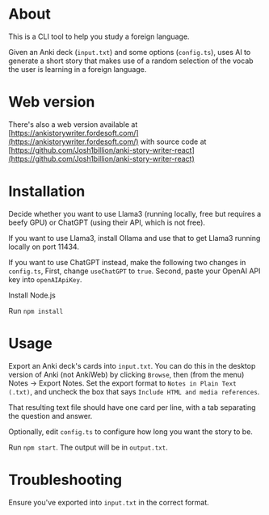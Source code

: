 # About

This is a CLI tool to help you study a foreign language.

Given an Anki deck (`input.txt`) and some options (`config.ts`), uses AI to generate a short story that makes use of a random selection of the vocab the user is learning in a foreign language.

# Web version
There's also a web version available at [https://ankistorywriter.fordesoft.com/](https://ankistorywriter.fordesoft.com/) with source code at [https://github.com/Josh1billion/anki-story-writer-react](https://github.com/Josh1billion/anki-story-writer-react)

# Installation

Decide whether you want to use Llama3 (running locally, free but requires a beefy GPU) or ChatGPT (using their API, which is not free).

If you want to use Llama3, install Ollama and use that to get Llama3 running locally on port 11434.

If you want to use ChatGPT instead, make the following two changes in `config.ts`, First, change `useChatGPT` to `true`. Second, paste your OpenAI API key into `openAIApiKey`.

Install Node.js

Run `npm install`

# Usage
Export an Anki deck's cards into `input.txt`. You can do this in the desktop version of Anki (not AnkiWeb) by clicking `Browse`, then (from the menu) Notes -> Export Notes.  Set the export format to `Notes in Plain Text (.txt)`, and uncheck the box that says `Include HTML and media references`.

That resulting text file should have one card per line, with a tab separating the question and answer.

Optionally, edit `config.ts` to configure how long you want the story to be.

Run `npm start`. The output will be in `output.txt`.

# Troubleshooting
Ensure you've exported into `input.txt` in the correct format.
